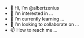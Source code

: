 - 👋 Hi, I’m @albertzenius
- 👀 I’m interested in ...
- 🌱 I’m currently learning ...
- 💞️ I’m looking to collaborate on ...
- 📫 How to reach me ...

<!---
albertzenius/albertzenius is a ✨ special ✨ repository because its `README.md` (this file) appears on your GitHub profile.
You can click the Preview link to take a look at your changes.
--->

